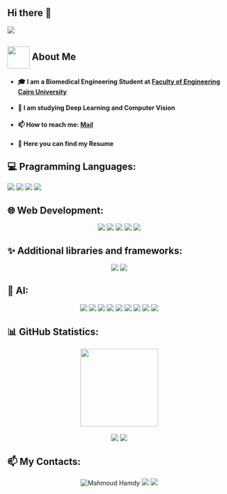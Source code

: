 ## Hi there 👋
<p align="left"><img src="https://readme-typing-svg.herokuapp.com/?lines=I+am+Mahmoud+Hamdy."/></p>

## <img align="center"  height =50px src="https://user-images.githubusercontent.com/63050133/156777293-72a6e681-2582-4a9d-ad92-09d1181d47c7.gif"> About Me <a id = "about"></a>
  - #### 🎓 I am a Biomedical Engineering Student at <a href="http://eng.cu.edu.eg/ar/">Faculty of Engineering Cairo University</a>
  - #### 🤖 I am studying Deep Learning and Computer Vision
  - #### 📫 How to reach me: <a href="mailto:Mahmoudhamddy@gmail.com">Mail</a>
  - #### 📝 Here you can find my <a herf="https://drive.google.com/file/d/1bQhfChwgnMeIIGFqoylXNDlU0eZ7X5Uc/view?usp=sharing">Resume</a>

## 💻 Pragramming Languages:
  <div align="center>
  <code title="Python"><img src="https://img.shields.io/badge/python-3670A0?style=flat&logo=python&logoColor=ffdd54"/></code> 
  <code title="C++"><img src="https://img.shields.io/badge/c++-%2300599C.svg?style=flat&logo=c%2B%2B&logoColor=white"/></code>
  <code title="C"><img src="https://img.shields.io/badge/c-%2300599C.svg?style=flat&logo=c&logoColor=white"/></code>
  <code title="Arduino"><img src="https://img.shields.io/badge/-Arduino-00979D?style=flat&logo=Arduino&logoColor=white"/></code>
  
## 🌐 Web Development:
<div align = "center">
  <code title="HTML"><img src="https://img.shields.io/badge/html5-%23E34F26.svg?style=flat&logo=html5&logoColor=white"/></code>
  <code title="CSS3"><img src="https://img.shields.io/badge/css3-%231572B6.svg?style=flat&logo=css3&logoColor=white"/></code>
  <code title="JS"><img src="https://img.shields.io/badge/javascript-%23323330.svg?style=flat&logo=javascript&logoColor=%23F7DF1E"/></code>
  <code title="Flask"><img src="https://img.shields.io/badge/flask-%23000.svg?style=flat&logo=flask&logoColor=white"/></code>
  <code title="MySQL"><img src="https://img.shields.io/badge/mysql-%2300f.svg?style=flat&logo=mysql&logoColor=white"/></code>
</div>

## ✨ Additional libraries and frameworks:
<div align = "center">
  <code title="QT"><img src="https://img.shields.io/badge/Qt-%23217346.svg?style=flat&logo=Qt&logoColor=white"/></code>
  <code title="BootStrap"><img src="https://img.shields.io/badge/bootstrap-%23563D7C.svg?style=flat&logo=bootstrap&logoColor=white"/></code>
</div>

## 🤖 AI:
<div align = "center">
  <code title="Keras"><img src="https://img.shields.io/badge/Keras-%23D00000.svg?style=flat&logo=Keras&logoColor=white"/></code>
  <code title="MatPLotLib"><img src="https://img.shields.io/badge/Matplotlib-%23ffffff.svg?style=flat&logo=Matplotlib&logoColor=black"/></code>
  <code title="NumPy"><img src="https://img.shields.io/badge/numpy-%23013243.svg?style=flat&logo=numpy&logoColor=white"/></code>
  <code title="Pandas"><img src="https://img.shields.io/badge/pandas-%23150458.svg?style=flat&logo=pandas&logoColor=white"/></code>
  <code title="Plotly"><img src="https://img.shields.io/badge/Plotly-%233F4F75.svg?style=flat&logo=plotly&logoColor=white"/></code>
  <code title="PyTorch"><img src="https://img.shields.io/badge/PyTorch-%23EE4C2C.svg?style=flat&logo=PyTorch&logoColor=white"/></code>
  <code title="ScikitLearn"><img src="https://img.shields.io/badge/scikit--learn-%23F7931E.svg?style=flat&logo=scikit-learn&logoColor=white"/></code>
  <code title="SciPy"><img src="https://img.shields.io/badge/SciPy-%230C55A5.svg?style=flat&logo=scipy&logoColor=%white"/></code>
  <code title="TensorFlow"><img src="https://img.shields.io/badge/TensorFlow-%23FF6F00.svg?style=flat&logo=TensorFlow&logoColor=white"/></code>
  </div>
  
## 📊 GitHub Statistics:
  <div align="center">
  <img  height="175" src="https://github-readme-stats.vercel.app/api?username=MahmoudHamddy&count_private=true&show_icons=true&theme=dark&hide_border=true"/>
  </div>
  <br/>
  <div align="center">
  <!-- <img height="175" src="https://github-readme-stats.vercel.app/api/top-langs/%20username=MahmoudHamddy&theme=dark&hide_border=false&include_all_commits=true&count_private=false&layout=compact"> -->
    <img src="http://github-profile-summary-cards.vercel.app/api/cards/repos-per-language?username=MahmoudHamddy&theme=dark"/>
    <img src="http://github-profile-summary-cards.vercel.app/api/cards/most-commit-language?username=MahmoudHamddy&theme=dark"/>
  </div>
  
## 📫 My Contacts:
<div align="center">
    <a herf="https://www.linkedin.com/in/mahmoud-hamdy-a544761b7/"><img alt="Mahmoud Hamdy" src="https://img.shields.io/badge/linkedin-%230077B5.svg?style=flat&logo=linkedin&logoColor=white"/></a>
    <a herf="mailto:mahmoudhamddy@gmail.com"><img src="https://img.shields.io/badge/Gmail-D14836?style=flat&logo=gmail&logoColor=white"/></a>
    <a herf="https://www.kaggle.com/mahmoudhamddy"><img src="https://img.shields.io/badge/Kaggle-035a7d?style=flat&logo=kaggle&logoColor=white"/></a>
  </div>
<!--
**MahmoudHamddy/MahmoudHamddy** is a ✨ _special_ ✨ repository because its `README.md` (this file) appears on your GitHub profile.

Here are some ideas to get you started:

- 🔭 I’m currently working on ...
- 🌱 I’m currently learning ...
- 👯 I’m looking to collaborate on ...
- 🤔 I’m looking for help with ...
- 💬 Ask me about ...
- 📫 How to reach me: ...
- 😄 Pronouns: ...
- ⚡ Fun fact: ...
-->

